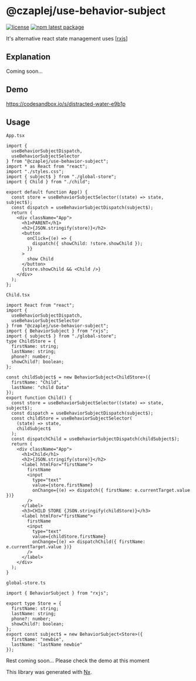 # @czaplej/use-behavior-subject

[![license](https://img.shields.io/badge/license-MIT-blue.svg)](https://github.com/czaplej/use-behavior-subject/blob/master/LICENSE.md)
[![npm latest package](https://img.shields.io/npm/v/@czaplej/use-behavior-subject/latest.svg)](https://www.npmjs.com/package/@czaplej/use-behavior-subject)

It's alternative react state management uses
[[rxjs](https://rxjs-dev.firebaseapp.com/guide/overview)]

## Explanation

Coming soon...


## Demo
https://codesandbox.io/s/distracted-water-e9b1p
## Usage

`App.tsx`

```tsx
import {
  useBehaviorSubjectDispatch,
  useBehaviorSubjectSelector
} from "@czaplej/use-behavior-subject";
import * as React from "react";
import "./styles.css";
import { subject$ } from "./global-store";
import { Child } from "./child";

export default function App() {
  const store = useBehaviorSubjectSelector((state) => state, subject$);
  const dispatch = useBehaviorSubjectDispatch(subject$);
  return (
    <div className="App">
      <h1>PARENT</h1>
      <h2>{JSON.stringify(store)}</h2>
      <button
        onClick={(e) => {
          dispatch({ showChild: !store.showChild });
        }}
      >
        show Child
      </button>
      {store.showChild && <Child />}
    </div>
  );
};
```

`Child.tsx`

```tsx
import React from "react";
import {
  useBehaviorSubjectDispatch,
  useBehaviorSubjectSelector
} from "@czaplej/use-behavior-subject";
import { BehaviorSubject } from "rxjs";
import { subject$ } from "./global-store";
type ChildStore = {
  firstName: string;
  lastName: string;
  phone?: number;
  showChild?: boolean;
};

const childSubject$ = new BehaviorSubject<ChildStore>({
  firstName: "Child",
  lastName: "child Data"
});
export function Child() {
  const store = useBehaviorSubjectSelector((state) => state, subject$);
  const dispatch = useBehaviorSubjectDispatch(subject$);
  const childStore = useBehaviorSubjectSelector(
    (state) => state,
    childSubject$
  );
  const dispatchChild = useBehaviorSubjectDispatch(childSubject$);
  return (
    <div className="App">
      <h1>Child</h1>
      <h2>{JSON.stringify(store)}</h2>
      <label htmlFor="firstName">
        firstName
        <input
          type="text"
          value={store.firstName}
          onChange={(e) => dispatch({ firstName: e.currentTarget.value })}
        />
      </label>
      <h3>CHILD STORE {JSON.stringify(childStore)}</h3>
      <label htmlFor="firstName">
        firstName
        <input
          type="text"
          value={childStore.firstName}
          onChange={(e) => dispatchChild({ firstName: e.currentTarget.value })}
        />
      </label>
    </div>
  );
}
```

`global-store.ts`
```tsx
import { BehaviorSubject } from "rxjs";

export type Store = {
  firstName: string;
  lastName: string;
  phone?: number;
  showChild?: boolean;
};
export const subject$ = new BehaviorSubject<Store>({
  firstName: "newbie",
  lastName: "lastName newbie"
});
```

Rest coming soon...
Please check the demo at this moment

This library was generated with [Nx](https://nx.dev).
